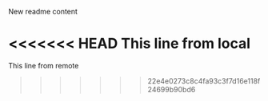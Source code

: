 New readme content

<<<<<<< HEAD
This line from local
=======
This line from remote
>>>>>>> 22e4e0273c8c4fa93c3f7d16e118f24699b90bd6
